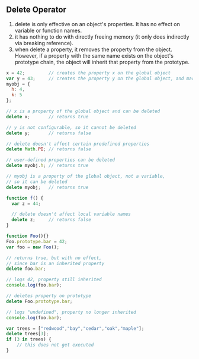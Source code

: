 ## Delete Operator

1. delete is only effective on an object's properties.  It has no effect on variable or function names.
2. it has nothing to do with directly freeing memory (it only does indirectly via breaking reference).
3. when delete a property, it removes the property from the object. However, if a property with the same name exists on the object's prototype chain, the object will inherit that property from the prototype.

```JavaScript
x = 42;         // creates the property x on the global object
var y = 43;     // creates the property y on the global object, and marks it as non-configurable
myobj = {
  h: 4,
  k: 5
};

// x is a property of the global object and can be deleted
delete x;       // returns true

// y is not configurable, so it cannot be deleted                
delete y;       // returns false 

// delete doesn't affect certain predefined properties
delete Math.PI; // returns false 

// user-defined properties can be deleted
delete myobj.h; // returns true 

// myobj is a property of the global object, not a variable,
// so it can be deleted
delete myobj;   // returns true

function f() {
  var z = 44;

  // delete doesn't affect local variable names
  delete z;     // returns false
}
```

```JavaScript
function Foo(){}
Foo.prototype.bar = 42;
var foo = new Foo();

// returns true, but with no effect, 
// since bar is an inherited property
delete foo.bar;           

// logs 42, property still inherited
console.log(foo.bar);

// deletes property on prototype
delete Foo.prototype.bar; 

// logs "undefined", property no longer inherited
console.log(foo.bar);
```
```JavaScript
var trees = ["redwood","bay","cedar","oak","maple"];
delete trees[3];
if (3 in trees) {
    // this does not get executed
}
```